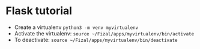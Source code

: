 # Flask tutorial


* Create a virtualenv `python3 -m venv myvirtualenv`
* Activate the virtualenv: `source ~/Fizal/apps/myvirtualenv/bin/activate`
* To deactivate: `source ~/Fizal/apps/myvirtualenv/bin/deactivate`